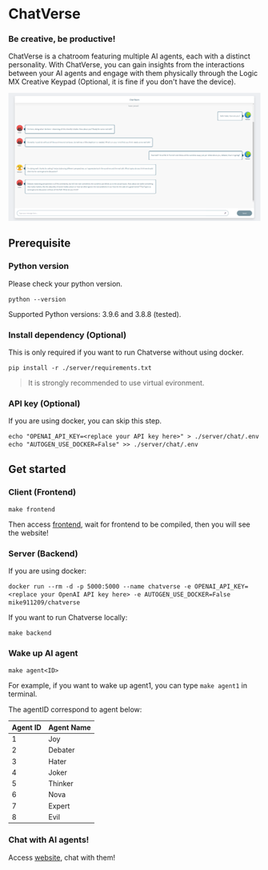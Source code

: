 # ChatVerse
### **Be creative, be productive!**

ChatVerse is a chatroom featuring multiple AI agents, each with a distinct personality. With ChatVerse, you can gain insights from the interactions between your AI agents and engage with them physically through the Logic MX Creative Keypad (Optional, it is fine if you don't have the device).

![](./Demo/demo.png)

## Prerequisite
### Python version
Please check your python version.
```
python --version
```
Supported Python versions: 3.9.6 and 3.8.8 (tested).

### Install dependency (Optional)
This is only required if you want to run Chatverse without using docker.

```
pip install -r ./server/requirements.txt
```

> It is strongly recommended to use virtual evironment.

### API key (Optional)
If you are using docker, you can skip this step.
```
echo "OPENAI_API_KEY=<replace your API key here>" > ./server/chat/.env
echo "AUTOGEN_USE_DOCKER=False" >> ./server/chat/.env
```

## Get started
### Client (Frontend)
```
make frontend
```

Then access [frontend](http://localhost:3000), wait for frontend to be compiled, then you will see the website!

### Server (Backend)
If you are using docker:
```
docker run --rm -d -p 5000:5000 --name chatverse -e OPENAI_API_KEY=<replace your OpenAI API key here> -e AUTOGEN_USE_DOCKER=False mike911209/chatverse
```

If you want to run Chatverse locally:
```
make backend
```

### Wake up AI agent
```
make agent<ID>
```

For example, if you want to wake up agent1, you can type `make agent1` in terminal.

The agentID correspond to agent below:

| Agent ID | Agent Name |
|----------|-------------|
| 1        | Joy |
| 2        | Debater  |
| 3        | Hater |
| 4        | Joker |
| 5 | Thinker |
| 6 | Nova |
| 7 | Expert |
| 8 | Evil |

### Chat with AI agents!
Access [website](http://localhost:3000), chat with them!